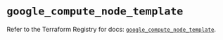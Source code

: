 # `google_compute_node_template`

Refer to the Terraform Registry for docs: [`google_compute_node_template`](https://registry.terraform.io/providers/hashicorp/google/5.32.0/docs/resources/compute_node_template).
